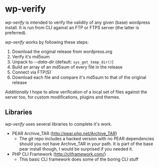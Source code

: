 # wp-verify #


_wp-verify_ is intended to verify the validity
of any given (base) wordpress install. It is run from CLI
against an FTP or FTPS server (the latter is preferred).

_wp-verify_ works by following these steps:

1. Download the original release from wordpress.org
2. Verify it's md5sum
3. Unpack to *--data-dir* (default: `sys_get_temp_dir()`)
4. Build an array of an md5sum of every file in the release
5. Connect via FTP(S)
6. Download each file and compare it's md5sum to that of the original release

*Additionally* I hope to allow verification of a local set of files against the
server too, for custom modifications, plugins and themes.

## Libraries ##

_wp-verify_ uses several libraries to complete it's work.

* PEAR Archive_TAR (http://pear.php.net/Archive_TAR)
	* The git repo includes a hacked version with no PEAR dependencies should you not have Archive_TAR in your path. It is part of the base pear install though, I would be surprised if you needed it.
* PHP CLI Framework (http://cliframework.com/)
	* This basic CLI framework does some of the boring CLI stuff